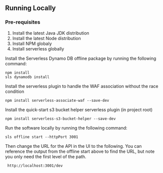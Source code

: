 ## Running Locally

### Pre-requisites

1. Install the latest Java JDK distribution
2. Install the latest Node distribution
3. Install NPM globaly
4. Install serverless globally

Install the Serverless Dynamo DB offline package by running the following command:

```
npm install
sls dynamodb install
```

Install the serverless plugin to handle the WAF association without the race condition

```
npm install serverless-associate-waf --save-dev
```

Install the quick-start s3 bucket helper serverless plugin (in project root)

```
npm install serverless-s3-bucket-helper --save-dev
```

Run the software locally by running the following command:

```
sls offline start --httpPort 3001
```

Then change the URL for the API in the UI to the following. You can reference the output from the offline start above to find the URL, but note you only need the first level of the path.

```
 http://localhost:3001/dev
```
